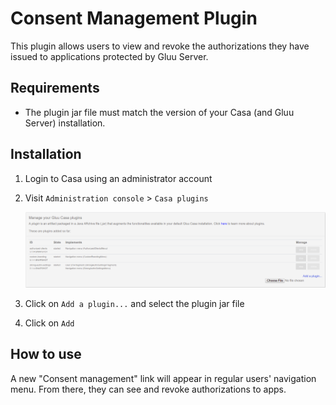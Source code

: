# Consent Management Plugin

This plugin allows users to view and revoke the authorizations they have issued to applications protected by Gluu Server.

## Requirements

- The plugin jar file must match the version of your Casa (and Gluu Server) installation.

## Installation

1. Login to Casa using an administrator account

1. Visit `Administration console` > `Casa plugins`

    ![plugins page](../img/plugins/plugins314.png)

1. Click on `Add a plugin...` and select the plugin jar file

1. Click on `Add` 

## How to use

A new "Consent management" link will appear in regular users' navigation menu. From there, they can see and revoke authorizations to apps.

